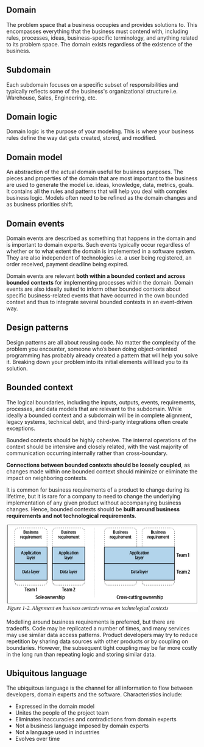 ## Domain

The problem space that a business occupies and provides solutions to. This encompasses everything that the business must contend with, including rules, processes, ideas, business-specific terminology, and anything related to its problem space. The domain exists regardless of the existence of the business.

## Subdomain

Each subdomain focuses on a specific subset of responsibilities and typically reflects some of the business's organizational structure i.e. Warehouse, Sales, Engineering, etc.

## Domain logic

Domain logic is the purpose of your modeling. This is where your business rules define the way dat gets created, stored, and modified.

## Domain model

An abstraction of the actual domain useful for business purposes. The pieces and properties of the domain that are most important to the business are used to generate the model i.e. ideas, knowledge, data, metrics, goals. It contains all the rules and patterns that will help you deal with complex business logic. Models often need to be refined as the domain changes and as business priorities shift.

## Domain events

Domain events are described as something that happens in the domain and is important to domain experts. Such events typically occur regardless of whether or to what extent the domain is implemented in a software system. They are also independent of technologies i.e. a user being registered, an order received, payment deadline being expired.

Domain events are relevant **both within a bounded context and across bounded contexts** for implementing processes within the domain. Domain events are also ideally suited to inform other bounded contexts about specific business-related events that have occurred in the own bounded context and thus to integrate several bounded contexts in an event-driven way.

## Design patterns

Design patterns are all about reusing code. No matter the complexity of the problem you encounter, someone who’s been doing object-oriented programming has probably already created a pattern that will help you solve it. Breaking down your problem into its initial elements will lead you to its solution.

## Bounded context

The logical boundaries, including the inputs, outputs, events, requirements, processes, and data models that are relevant to the subdomain. While ideally a bounded context and a subdomain will be in complete alignment, legacy systems, technical debt, and third-party integrations often create exceptions.

Bounded contexts should be highly cohesive. The internal operations of the context should be intensive and closely related, with the vast majority of communication occurring internally rather than cross-boundary.

**Connections between bounded contexts should be loosely coupled**, as changes made within one bounded context should minimize or eliminate the impact on neighboring contexts.

It is common for business requirements of a product to change during its lifetime, but it is rare for a company to need to change the underlying implementation of any given product without accompanying business changes. Hence, bounded contexts should be **built around business requirements and not technological requirements**.

<img src="../assets/bounded-contexts.png">

Modelling around business requirements is preferred, but there are tradeoffs. Code may be replicated a number of times, and many services may use similar data access patterns. Product developers may try to reduce repetition by sharing data sources with other products or by coupling on boundaries. However, the subsequent tight coupling may be far more costly in the long run than repeating logic and storing similar data.

## Ubiquitous language

The ubiquitous language is the channel for all information to flow between developers, domain experts and the software. Characteristics include:

- Expressed in the domain model
- Unites the people of the project team
- Eliminates inaccuracies and contradictions from domain experts
- Not a business language imposed by domain experts
- Not a language used in industries
- Evolves over time

